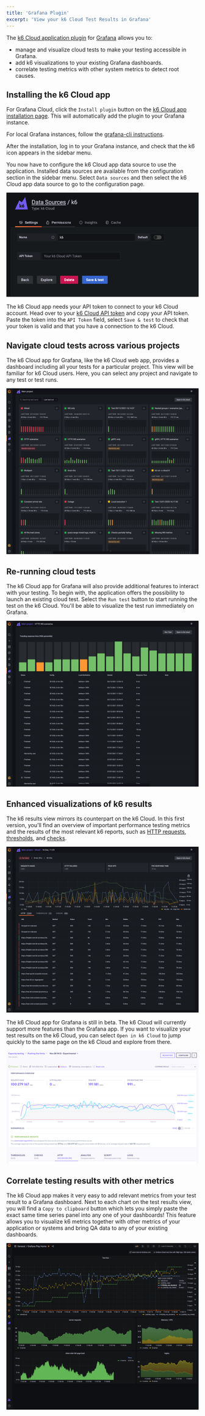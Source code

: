 ```yaml
---
title: 'Grafana Plugin'
excerpt: 'View your k6 Cloud Test Results in Grafana'
---
```


The [k6 Cloud application plugin](https://grafana.com/grafana/plugins/grafana-k6-app/) for [Grafana](https://grafana.com/grafana/) allows you to:
* manage and visualize cloud tests to make your testing accessible in Grafana.
* add k6 visualizations to your existing Grafana dashboards.
* correlate testing metrics with other system metrics to detect root causes.

## Installing the k6 Cloud app

For Grafana Cloud, click the `Install plugin` button on the [k6 Cloud app installation page](https://grafana.com/grafana/plugins/grafana-k6-app/?tab=installation). This will automatically add the plugin to your Grafana instance. 

For local Grafana instances, follow the [grafana-cli instructions](https://grafana.com/grafana/plugins/grafana-k6-app/?tab=installation).

After the installation, log in to your Grafana instance, and check that the k6 icon appears in the sidebar menu.

You now have to configure the k6 Cloud app data source to use the application. Installed data sources are available from the configuration section in the sidebar menu. Select `Data sources` and then select the k6 Cloud app data source to go to the configuration page.

![k6 data source configuration](./images/06-Grafana-Plugin/k6_cloud_grafana_plugin_data_source_view.png)

The k6 Cloud app needs your API token to connect to your k6 Cloud account. Head over to your [k6 Cloud API token](https://app.k6.io/account/api-token) and copy your API token. Paste the token into the `API Token` field, select `Save & test` to check that your token is valid and that you have a connection to the k6 Cloud.

## Navigate cloud tests across various projects

The k6 Cloud app for Grafana, like the k6 Cloud web app, provides a dashboard including all your tests for a particular project. This view will be familiar for k6 Cloud users. Here, you can select any project and navigate to any test or test runs.

![k6 project overview](./images/06-Grafana-Plugin/k6_cloud_grafana_project_overview.png)

## Re-running cloud tests

The k6 Cloud app for Grafana will also provide additional features to interact with your testing. To begin with, the application offers the possibility to launch an existing cloud test. Select the `Run test` button to start running the test on the k6 Cloud. You'll be able to visualize the test run immediately on Grafana.

![k6 test overview](./images/06-Grafana-Plugin/k6_cloud_grafana_test_overview.png)

## Enhanced visualizations of k6 results

The k6 results view mirrors its counterpart on the k6 Cloud. In this first version, you'll find an overview of important performance testing metrics and the results of the most relevant k6 reports, such as [HTTP requests](https://k6.io/docs/using-k6/http-requests/), [thresholds](https://k6.io/docs/using-k6/thresholds/), and [checks](https://k6.io/docs/using-k6/checks/).

![k6 test results](./images/06-Grafana-Plugin/k6_cloud_grafana_test_result.png)

The k6 Cloud app for Grafana is still in beta. The k6 Cloud will currently support more features than the Grafana app. If you want to visualize your test results on the k6 Cloud, you can select `Open in k6 Cloud` to jump quickly to the same page on the k6 Cloud and explore from there.

![k6 cloud test result visualization](./images/06-Grafana-Plugin/k6_cloud_testresult_visualization.png)

## Correlate testing results with other metrics

The k6 Cloud app makes it very easy to add relevant metrics from your test result to a Grafana dashboard. Next to each chart on the test results view, you will find a `Copy to clipboard` button which lets you simply paste the exact same time series panel into any one of your dashboards! This feature allows you to visualize k6 metrics together with other metrics of your application or systems and bring QA data to any of your existing dashboards.

![k6 grafana dashboard](./images/06-Grafana-Plugin/k6_cloud_grafana_dashboard.png)
